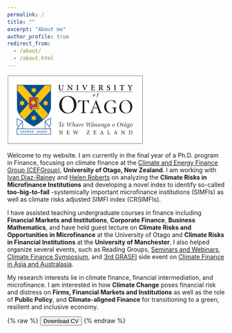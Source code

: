 ```yaml
---
permalink: /
title: ""
excerpt: "About me"
author_profile: true
redirect_from: 
  - /about/
  - /about.html
---
```

![](../images/otago_logo.png)

Welcome to my website. I am currently in the final year of a Ph.D. program in Finance, focusing on climate finance at the [Climate and Energy Finance Group (CEFGroup)](https://blogs.otago.ac.nz/cefg/), **University of Otago, New Zealand**. I am working with [Ivan Diaz-Rainey](https://www.otago.ac.nz/accountancyfinance/staff/otago032953.html) and [Helen Roberts](https://www.otago.ac.nz/accountancyfinance/staff/helenroberts.html) on analyzing the **Climate Risks in Microfinance Institutions** and developing a novel index to identify so-called **too-big-to-fail** -systemically important microfinance institutions (SIMFIs) as well as climate risks adjusted SIMFI index (CRSIMFIs).

I have assisted teaching undergraduate courses in finance including **Financial Markets and Institutions**, **Corporate Finance**, **Business Mathematics**, and have held guest lecture on **Climate Risks and Opportunities in Microfinance** at the University of Otago and **Climate Risks in Financial Institutions** at the **University of Manchester**. I also helped organize several events, such as Reading Groups, [Seminars and Webinars](https://blogs.otago.ac.nz/cefg/cefgroup-webinar-do-firms-experiencing-more-wildfires-disclose-more-wildfire-information-in-their-10-ks/), [Climate Finance Symposium](https://blogs.otago.ac.nz/cefg/cefgroup-past-events/call-for-papers-1st-cefgroup-climate-finance-symposium/), and [3rd GRASFI](https://www.susfinalliance2020.org/) side event on [Climate Finance in Asia and Australasia](https://blogs.otago.ac.nz/cefg/online-workshop-on-climate-finance-in-asia-and-australasia/).

My research interests lie in climate finance, financial intermediation, and microfinance. I am interested in how **Climate Change** poses financial risk and distress on **Firms, Financial Markets and Institutions** as well as the role of **Public Policy**, and **Climate-aligned Finance** for transitioning to a green, resilient and inclusive economy.

{% raw %}
<button onclick="window.open('/files/IFTEKHAR_CV.pdf')">Download CV</button>
{% endraw %}
